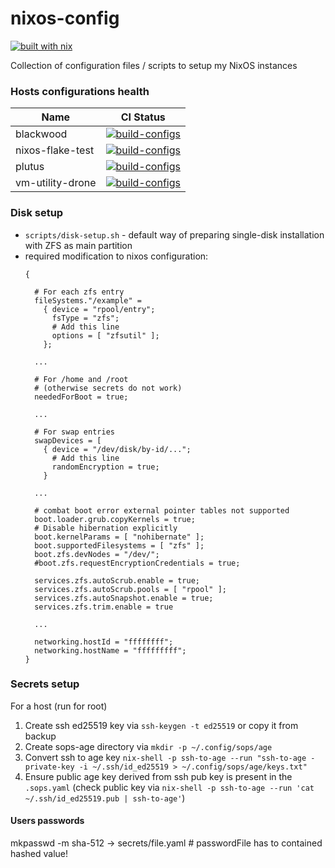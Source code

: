 # nixos-config
[![built with nix](https://builtwithnix.org/badge.svg)](https://builtwithnix.org)

Collection of configuration files / scripts to setup my NixOS instances

### Hosts configurations health

| Name         | CI Status |
|--------------|-----------|
| blackwood | [![build-configs](https://github.com/AleksanderGondek/nixos-config/actions/workflows/blackwood.yaml/badge.svg?branch=master)](https://github.com/AleksanderGondek/nixos-config/actions/workflows/blackwood.yaml) |
| nixos-flake-test | [![build-configs](https://github.com/AleksanderGondek/nixos-config/actions/workflows/nixos-flake-test.yaml/badge.svg?branch=master)](https://github.com/AleksanderGondek/nixos-config/actions/workflows/nixos-flake-test.yaml) |
| plutus | [![build-configs](https://github.com/AleksanderGondek/nixos-config/actions/workflows/plutus.yaml/badge.svg?branch=master)](https://github.com/AleksanderGondek/nixos-config/actions/workflows/plutus.yaml) |
| vm-utility-drone | [![build-configs](https://github.com/AleksanderGondek/nixos-config/actions/workflows/vm-utility-drone.yaml/badge.svg?branch=master)](https://github.com/AleksanderGondek/nixos-config/actions/workflows/vm-utility-drone.yaml) |


### Disk setup

* `scripts/disk-setup.sh` - default way of preparing single-disk installation with ZFS as main partition
* required modification to nixos configuration:
  ```
  {

    # For each zfs entry
    fileSystems."/example" =
      { device = "rpool/entry";
        fsType = "zfs";
        # Add this line
        options = [ "zfsutil" ];
      };

    ...

    # For /home and /root
    # (otherwise secrets do not work)
    neededForBoot = true;

    ...

    # For swap entries
    swapDevices = [
      { device = "/dev/disk/by-id/...";
        # Add this line
        randomEncryption = true;
      }

    ...

    # combat boot error external pointer tables not supported
    boot.loader.grub.copyKernels = true;
    # Disable hibernation explicitly
    boot.kernelParams = [ "nohibernate" ];
    boot.supportedFilesystems = [ "zfs" ];
    boot.zfs.devNodes = "/dev/";
    #boot.zfs.requestEncryptionCredentials = true;

    services.zfs.autoScrub.enable = true;
    services.zfs.autoScrub.pools = [ "rpool" ];
    services.zfs.autoSnapshot.enable = true;
    services.zfs.trim.enable = true

    ...

    networking.hostId = "ffffffff";
    networking.hostName = "fffffffff";
  }

  ```

### Secrets setup

For a host (run for root)
1. Create ssh ed25519 key via `ssh-keygen -t ed25519` or copy it from backup
2. Create sops-age directory via `mkdir -p ~/.config/sops/age`
3. Convert ssh to age key `nix-shell -p ssh-to-age --run "ssh-to-age -private-key -i ~/.ssh/id_ed25519 > ~/.config/sops/age/keys.txt"`
4. Ensure public age key derived from ssh pub key is present in the `.sops.yaml` (check public key via `nix-shell -p ssh-to-age --run 'cat ~/.ssh/id_ed25519.pub | ssh-to-age'`)

#### Users passwords
mkpasswd -m sha-512 -> secrets/file.yaml # passwordFile has to contained hashed value!
